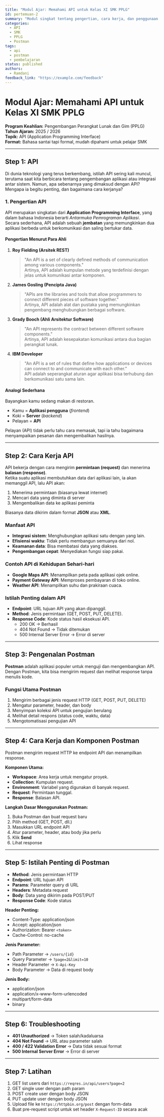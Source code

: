 ```yaml
---
title: "Modul Ajar: Memahami API untuk Kelas XI SMK PPLG"
id: pertemuan-2
summary: "Modul singkat tentang pengertian, cara kerja, dan penggunaan API serta Postman untuk siswa Kelas XI SMK PPLG."
categories:
  - API
  - SMK
  - PPLG
  - Postman
tags:
  - api
  - postman
  - pembelajaran
status: published
authors:
  - Ramdani
feedback_link: "https://example.com/feedback"
---
```


# Modul Ajar: Memahami API untuk Kelas XI SMK PPLG

**Program Keahlian:** Pengembangan Perangkat Lunak dan Gim (PPLG)  
**Tahun Ajaran:** 2025 / 2026  
**Topik:** API (Application Programming Interface)  
**Format:** Bahasa santai tapi formal, mudah dipahami untuk pelajar SMK  

---

## Step 1: API

Di dunia teknologi yang terus berkembang, istilah API sering kali muncul, terutama saat kita berbicara tentang pengembangan aplikasi atau integrasi antar sistem. Namun, apa sebenarnya yang dimaksud dengan API? Mengapa ia begitu penting, dan bagaimana cara kerjanya?

### 1. Pengertian API
API merupakan singkatan dari **Application Programming Interface**, yang dalam bahasa Indonesia berarti *Antarmuka Pemrograman Aplikasi*.  
Secara sederhana, API adalah sebuah **jembatan** yang memungkinkan dua aplikasi berbeda untuk berkomunikasi dan saling bertukar data.

#### Pengertian Menurut Para Ahli
1. **Roy Fielding (Arsitek REST)**  
   > "An API is a set of clearly defined methods of communication among various components."  
   Artinya, API adalah kumpulan metode yang terdefinisi dengan jelas untuk komunikasi antar komponen.

2. **James Gosling (Pencipta Java)**  
   > "APIs are the libraries and tools that allow programmers to connect different pieces of software together."  
   Artinya, API adalah alat dan pustaka yang memungkinkan pengembang menghubungkan berbagai software.

3. **Grady Booch (Ahli Arsitektur Software)**  
   > "An API represents the contract between different software components."  
   Artinya, API adalah kesepakatan komunikasi antara dua bagian perangkat lunak.

4. **IBM Developer**  
   > "An API is a set of rules that define how applications or devices can connect to and communicate with each other."  
   API adalah seperangkat aturan agar aplikasi bisa terhubung dan berkomunikasi satu sama lain.

#### Analogi Sederhana
Bayangkan kamu sedang makan di restoran.  
- Kamu = **Aplikasi pengguna** (*frontend*)  
- Koki = **Server** (*backend*)  
- Pelayan = **API**  

Pelayan (API) tidak perlu tahu cara memasak, tapi ia tahu bagaimana menyampaikan pesanan dan mengembalikan hasilnya.

---

## Step 2: Cara Kerja API

API bekerja dengan cara mengirim **permintaan (request)** dan menerima **balasan (response)**.  
Ketika suatu aplikasi membutuhkan data dari aplikasi lain, ia akan memanggil API, lalu API akan:
1. Menerima permintaan (biasanya lewat internet)  
2. Mencari data yang diminta di server  
3. Mengembalikan data ke aplikasi peminta  

Biasanya data dikirim dalam format **JSON** atau **XML**.

### Manfaat API
- **Integrasi sistem**: Menghubungkan aplikasi satu dengan yang lain.  
- **Efisiensi waktu**: Tidak perlu membangun semuanya dari nol.  
- **Keamanan data**: Bisa membatasi data yang diakses.  
- **Pengembangan cepat**: Menyediakan fungsi siap pakai.

### Contoh API di Kehidupan Sehari-hari
- **Google Maps API**: Menampilkan peta pada aplikasi ojek online.  
- **Payment Gateway API**: Memproses pembayaran di toko online.  
- **Weather API**: Menampilkan suhu dan prakiraan cuaca.

### Istilah Penting dalam API
- **Endpoint**: URL tujuan API yang akan dipanggil.  
- **Method**: Jenis permintaan (GET, POST, PUT, DELETE).  
- **Response Code**: Kode status hasil eksekusi API.  
  - 200 OK → Berhasil  
  - 404 Not Found → Tidak ditemukan  
  - 500 Internal Server Error → Error di server  

---

## Step 3: Pengenalan Postman

**Postman** adalah aplikasi populer untuk menguji dan mengembangkan API.  
Dengan Postman, kita bisa mengirim request dan melihat response tanpa menulis kode.

### Fungsi Utama Postman
1. Mengirim berbagai jenis request HTTP (GET, POST, PUT, DELETE)  
2. Mengatur parameter, header, dan body  
3. Menyimpan koleksi API untuk pengujian berulang  
4. Melihat detail respons (status code, waktu, data)  
5. Mengotomatisasi pengujian API

---

## Step 4: Cara Kerja dan Komponen Postman

Postman mengirim request HTTP ke endpoint API dan menampilkan response.

**Komponen Utama:**
- **Workspace**: Area kerja untuk mengatur proyek.  
- **Collection**: Kumpulan request.  
- **Environment**: Variabel yang digunakan di banyak request.  
- **Request**: Permintaan tunggal.  
- **Response**: Balasan API.

**Langkah Dasar Menggunakan Postman:**
1. Buka Postman dan buat request baru  
2. Pilih method (GET, POST, dll.)  
3. Masukkan URL endpoint API  
4. Atur parameter, header, atau body jika perlu  
5. Klik **Send**  
6. Lihat response

---

## Step 5: Istilah Penting di Postman

- **Method**: Jenis permintaan HTTP  
- **Endpoint**: URL tujuan API  
- **Params**: Parameter query di URL  
- **Headers**: Metadata request  
- **Body**: Data yang dikirim pada POST/PUT  
- **Response Code**: Kode status

**Header Penting:**
- Content-Type: application/json  
- Accept: application/json  
- Authorization: Bearer `<token>`  
- Cache-Control: no-cache  

**Jenis Parameter:**
- Path Parameter → `/users/{id}`  
- Query Parameter → `?page=2&limit=10`  
- Header Parameter → `X-Api-Key`  
- Body Parameter → Data di request body  

**Jenis Body:**
- application/json  
- application/x-www-form-urlencoded  
- multipart/form-data  
- binary

---

## Step 6: Troubleshooting

- **401 Unauthorized** → Token salah/kadaluarsa  
- **404 Not Found** → URL atau parameter salah  
- **400 / 422 Validation Error** → Data tidak sesuai format  
- **500 Internal Server Error** → Error di server  

---

## Step 7: Latihan

1. GET list users dari `https://reqres.in/api/users?page=2`  
2. GET single user dengan path param  
3. POST create user dengan body JSON  
4. PUT update user dengan body JSON  
5. Upload file ke `https://httpbin.org/post` dengan form-data  
6. Buat pre-request script untuk set header `X-Request-ID` secara acak  
